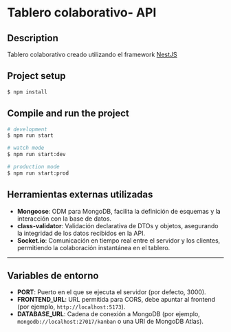 # Tablero colaborativo- API

## Description

Tablero colaborativo creado utilizando el framework [NestJS](https://github.com/nestjs/nest)

## Project setup

```bash
$ npm install
```

## Compile and run the project

```bash
# development
$ npm run start

# watch mode
$ npm run start:dev

# production mode
$ npm run start:prod
```

## Herramientas externas utilizadas

- **Mongoose**: ODM para MongoDB, facilita la definición de esquemas y la interacción con la base de datos.
- **class-validator**: Validación declarativa de DTOs y objetos, asegurando la integridad de los datos recibidos en la API.
- **Socket.io**: Comunicación en tiempo real entre el servidor y los clientes, permitiendo la colaboración instantánea en el tablero.

---

## Variables de entorno

- **PORT**: Puerto en el que se ejecuta el servidor (por defecto, 3000).
- **FRONTEND_URL**: URL permitida para CORS, debe apuntar al frontend (por ejemplo, `http://localhost:5173`).
- **DATABASE_URL**: Cadena de conexión a MongoDB (por ejemplo, `mongodb://localhost:27017/kanban` o una URI de MongoDB Atlas).

